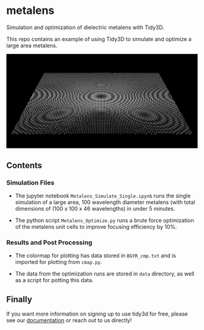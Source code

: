 # metalens
Simulation and optimization of dielectric metalens with Tidy3D.

This repo contains an example of using Tidy3D to simulate and optimize a large area metalens.

![alt text](https://github.com/flexcompute/metalens/blob/main/Metalens.png?raw=true)

## Contents

### Simulation Files

- The jupyter notebook `Metalens_Simulate_Single.ipynb` runs the single simulation of a large area, 100 wavelength diameter metalens (with total dimensions of (100 x 100 x 46 wavelengths) in under 5 minutes.

- The python script `Metalens_Optimize.py` runs a brute force optimization of the metalens unit cells to improve focusing efficiency by 10%.


### Results and Post Processing

- The colormap for plotting has data stored in `BGYR_cmp.txt` and is imported for plotting from `cmap.py`.

- The data from the optimization runs are stored in `data` directory, as well as a script for potting this data.

## Finally

If you want more information on signing up to use tidy3d for free, please see our [documentation](https://simulation.cloud/docs/html/index.html) or reach out to us directly!
